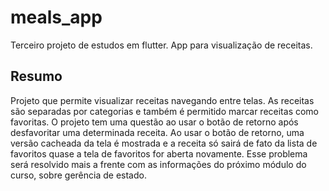 # meals_app

Terceiro projeto de estudos em flutter. App para visualização de receitas.

## Resumo

Projeto que permite visualizar receitas navegando entre telas. As receitas são separadas por categorias e também é permitido marcar receitas como favoritas. O projeto tem uma questão ao usar o botão de retorno após desfavoritar uma determinada receita. Ao usar o botão de retorno, uma versão cacheada da tela é mostrada e a receita só sairá de fato da lista de favoritos quase a tela de favoritos for aberta novamente. Esse problema será resolvido mais a frente com as informações do próximo módulo do curso, sobre gerência de estado.